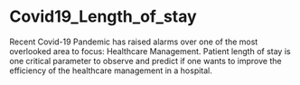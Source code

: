 # Covid19_Length_of_stay
Recent Covid-19 Pandemic has raised alarms over one of the most overlooked area to focus: Healthcare Management. Patient length of stay is one critical parameter to observe and predict if one wants to improve the efficiency of the healthcare management in a hospital.
